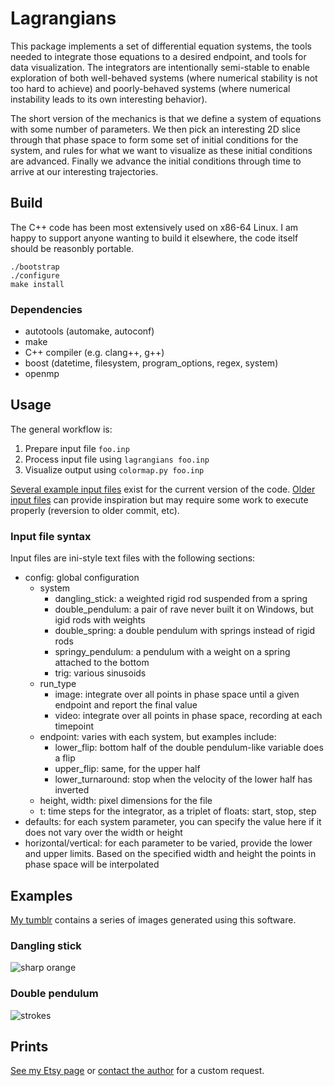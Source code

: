 # Lagrangians
This package implements a set of differential equation systems, the tools needed to integrate those equations to a desired endpoint, and tools for data visualization. The integrators are intentionally semi-stable to enable exploration of both well-behaved systems (where numerical stability is not too hard to achieve) and poorly-behaved systems (where numerical instability leads to its own interesting behavior).

The short version of the mechanics is that we define a system of equations with some number of parameters. We then pick an interesting 2D slice through that phase space to form some set of initial conditions for the system, and rules for what we want to visualize as these initial conditions are advanced. Finally we advance the initial conditions through time to arrive at our interesting trajectories.

## Build
The C++ code has been most extensively used on x86-64 Linux. I am happy to support anyone wanting to build it elsewhere, the code itself should be reasonbly portable.
```
./bootstrap
./configure
make install
```
### Dependencies
* autotools (automake, autoconf)
* make
* C++ compiler (e.g. clang++, g++)
* boost (datetime, filesystem, program_options, regex, system)
* openmp

## Usage
The general workflow is:
1. Prepare input file `foo.inp`
2. Process input file using `lagrangians foo.inp`
3. Visualize output using `colormap.py foo.inp`

[Several example input files](run.v2?raw=True) exist for the current version of the code. [Older input files](run.v1?raw=True) can provide inspiration but may require some work to execute properly (reversion to older commit, etc).

### Input file syntax
Input files are ini-style text files with the following sections:
* config: global configuration
  * system
    * dangling_stick: a weighted rigid rod suspended from a spring
    * double_pendulum: a pair of rave never built it on Windows, but igid rods with weights
    * double_spring: a double pendulum with springs instead of rigid rods
    * springy_pendulum: a pendulum with a weight on a spring attached to the bottom
    * trig: various sinusoids
  * run_type
    * image: integrate over all points in phase space until a given endpoint and report the final value
    * video: integrate over all points in phase space, recording at each timepoint
  * endpoint: varies with each system, but examples include:
    * lower_flip: bottom half of the double pendulum-like variable does a flip
    * upper_flip: same, for the upper half
    * lower_turnaround: stop when the velocity of the lower half has inverted
  * height, width: pixel dimensions for the file
  * t: time steps for the integrator, as a triplet of floats: start, stop, step
* defaults: for each system parameter, you can specify the value here if it does not vary over the width or height
* horizontal/vertical: for each parameter to be varied, provide the lower and upper limits. Based on the specified width and height the points in phase space will be interpolated

## Examples
[My tumblr](https://differentialart.tumblr.com) contains a series of images generated using this software.

### Dangling stick
![sharp orange](https://66.media.tumblr.com/e56d5520a6bff5c107a46472e6fc26bd/tumblr_oprg3ctfxl1w5gu6mo1_1280.png)

### Double pendulum
![strokes](https://66.media.tumblr.com/445da890191dd152cb4d68a02c687ba0/tumblr_on2dx7qyB61w5gu6mo1_1280.png)

## Prints
[See my Etsy page](https://bischofart.etsy.com/) or [contact the author](https://github.com/tsbischof) for a custom request.
